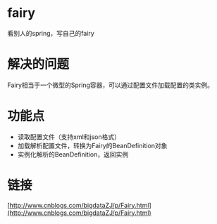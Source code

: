 # fairy
看别人的spring，写自己的fairy

# 解决的问题
Fairy相当于一个微型的Spring容器，可以通过配置文件加载配置的类实例。

# 功能点
* 读取配置文件（支持xml和json格式）
* 加载解析配置文件，转换为Fairy的BeanDefinition对象
* 实例化解析的BeanDefinition，返回实例

# 链接
[http://www.cnblogs.com/bigdataZJ/p/Fairy.html](http://www.cnblogs.com/bigdataZJ/p/Fairy.html)

